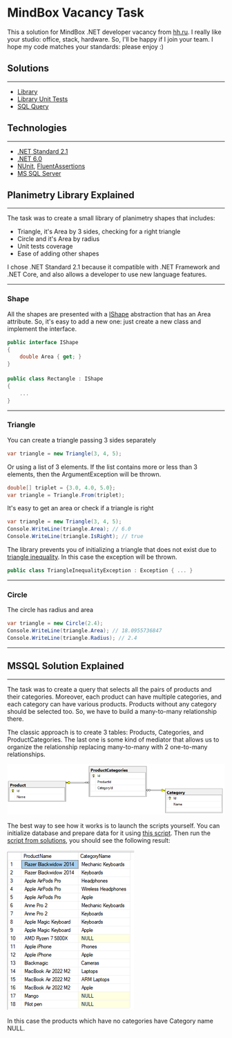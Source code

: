# MindBox Vacancy Task
This a solution for MindBox .NET developer vacancy from [hh.ru](https://hh.ru/vacancy/67075607). I really like your studio: office, stack, hardware. So, I'll be happy if I join your team. I hope my code matches your standards: please enjoy :)

## Solutions
---
* [Library](src/Planimetry/)
* [Library Unit Tests](tests/Planimetry.UnitTests/)
* [SQL Query](mssql/ProductWithCategory.sql)

## Technologies
---
* [.NET Standard 2.1](https://docs.microsoft.com/ru-ru/dotnet/standard/net-standard?tabs=net-standard-2-1)
* [.NET 6.0](https://dotnet.microsoft.com/en-us/download/dotnet/6.0)
* [NUnit](https://nunit.org/), [FluentAssertions](https://fluentassertions.com/)
* [MS SQL Server](https://www.microsoft.com/ru-ru/sql-server/sql-server-2019)

## Planimetry Library Explained
---
The task was to create a small library of planimetry shapes that includes:
* Triangle, it's Area by 3 sides, checking for a right triangle
* Circle and it's Area by radius
* Unit tests coverage
* Ease of adding other shapes

I chose .NET Standard 2.1 because it compatible with .NET Framework and .NET Core, and also allows a developer to use new language features. <br />

---

### Shape

All the shapes are presented with a [IShape](src/Planimetry/Core/IShape.cs) abstraction that has an Area attribute. So, it's easy to add a new one: just create a new class and implement the interface. <br />
```csharp
public interface IShape
{
    double Area { get; }
}

public class Rectangle : IShape
{
    ...
}
```

---

### Triangle

You can create a triangle passing 3 sides separately
```csharp
var triangle = new Triangle(3, 4, 5);
```
Or using a list of 3 elements. If the list contains more or less than 3 elements, then the ArgumentException will be thrown.
```csharp
double[] triplet = {3.0, 4.0, 5.0};
var triangle = Triangle.From(triplet);
```

It's easy to get an area or check if a triangle is right
```csharp
var triangle = new Triangle(3, 4, 5);
Console.WriteLine(triangle.Area); // 6.0
Console.WriteLine(triangle.IsRight); // true
```

The library prevents you of initializing a triangle that does not exist due to [triangle inequality](""https://en.wikipedia.org/wiki/Triangle_inequality""). In this case the exception will be thrown.
```csharp
public class TriangleInequalityException : Exception { ... }
```

---

### Circle

The circle has radius and area
```csharp
var triangle = new Circle(2.4);
Console.WriteLine(triangle.Area); // 18.0955736847
Console.WriteLine(triangle.Radius); // 2.4
```

---

## MSSQL Solution Explained
---
The task was to create a query that selects all the pairs of products and their categories. Moreover, each product can have multiple categories, and each category can have various products. Products without any category should be selected too. So, we have to build a many-to-many relationship there.

The classic approach is to create 3 tables: Products, Categories, and ProductCategories. The last one is some kind of mediator that allows us to organize the relationship replacing many-to-many with 2 one-to-many relationships.

![DatabaseDiagram](.github/images/DatabaseDiagram.png)

The best way to see how it works is to launch the scripts yourself. You can initialize database and prepare data for it using [this script](mssql/InitializeDatabase.sql). Then run the [script from solutions](mssql/ProductWithCategory.sql), you should see the following result:

![ProductsWithCategories](.github/images/ProductsWithCategories.png)

In this case the products which have no categories have Category name NULL.